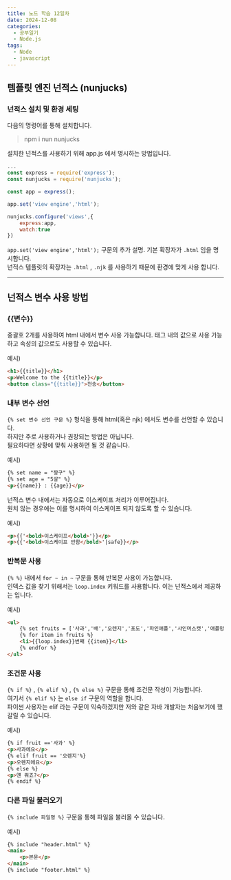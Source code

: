 ```yaml
---
title: 노드 학습 12일차
date: 2024-12-08
categories:
  - 공부일기
  - Node.js
tags:
  - Node
  - javascript
---
```


## 템플릿 엔진 넌적스 (nunjucks)

### 넌적스 설치 및 환경 세팅

다음의 명령어를 통해 설치합니다.  

> npm i nun nunjucks

설치한 넌적스를 사용하기 위해 app.js 에서 명시하는 방법입니다.  

```javascript
...
const express = require('express');
const nunjucks = require('nunjucks');

const app = express();

app.set('view engine','html');

nunjucks.configure('views',{
	express:app,
	watch:true
})
```

`app.set('view engine','html');` 구문의 추가 설명.
기본 확장자가 `.html` 임을 명시합니다.  
넌적스 템플릿의 확장자는 `.html` , `.njk` 를 사용하기 때문에 환경에 맞게 사용 합니다.

---
## 넌적스 변수 사용 방법

### {{변수}}
중괄호 2개를 사용하여 html 내에서 변수 사용 가능합니다.  태그 내의 값으로 사용 가능하고 속성의 값으로도 사용할 수 있습니다.

예시) 

```html
<h1>{{title}}</h1>
<p>Welcome to the {{title}}</p>
<button class="{{title}}">전송</button>
```


### 내부 변수 선언
`{% set 변수 선언 구문 %}` 형식을 통해 html(혹은 njk) 에서도 변수를 선언할 수 있습니다.  
하지만 주로 사용하거나 권장되는 방법은 아닙니다.  
필요하다면 상황에 맞춰 사용하면 될 것 같습니다.  

예시)

```html
{% set name = "짱구" %}
{% set age = "5살" %}
<p>{{name}} : {{age}}</p>
```

넌적스 변수 내에서는 자동으로 이스케이프 처리가 이루어집니다.  
원치 않는 경우에는 이를 명시하여 이스케이프 되지 않도록 할 수 있습니다.  

예시)
```html
<p>{{'<bold>이스케이프</bold>'}}</p>
<p>{{'<bold>이스케이프 안함</bold>'|safe}}</p>
```

### 반복문 사용
`{% %}` 내에서 `for ~ in ~` 구문을 통해 반복문 사용이 가능합니다.  
인덱스 값을 찾기 위해서는 `loop.index` 키워드를 사용합니다. 이는 넌적스에서 제공하는 입니다.

예시)  

```html
<ul>
	{% set fruits = ['사과','배','오렌지','포도','파인애플','샤인머스캣','애플망고'] %}
	{% for item in fruits %}
	<li>{{loop.index}}번째 {{item}}</li>
	{% endfor %}
</ul>
```

### 조건문 사용
`{% if %}` , `{% elif %}` , `{% else %}` 구문을 통해 조건문 작성이 가능합니다.  
여기서 `{% elif %}` 는 `else if` 구문의 역할을 합니다.  
파이썬 사용자는 elif 라는 구문이 익숙하겠지만 저와 같은 자바 개발자는 처음보기에 했갈릴 수 있습니다.  

예시)  

```html
{% if fruit =='사과' %}
<p>사과에요</p>
{% elif fruit == '오렌지'%}
<p>오렌지에요</p>
{% else %}
<p>얜 뭐죠?</p>
{% endif %}
```

### 다른 파일 불러오기

`{% include 파일명 %}` 구문을 통해 파일을 불러올 수 있습니다.

예시)

```html
{% include "header.html" %}
<main>
	<p>본문</p>
</main>
{% include "footer.html" %}
```


